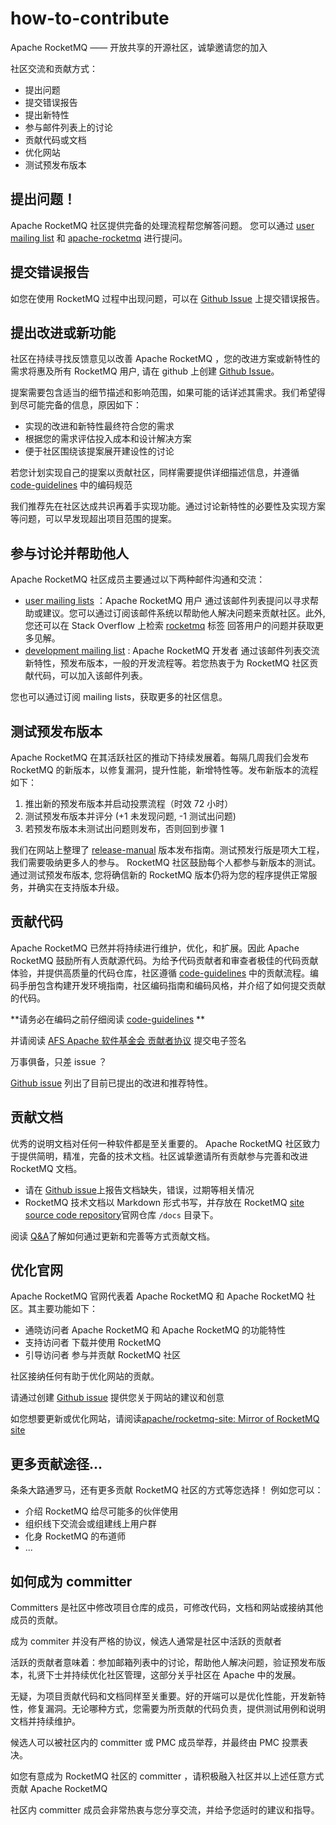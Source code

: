# how-to-contribute

Apache RocketMQ —— 开放共享的开源社区，诚挚邀请您的加入

社区交流和贡献方式：

- 提出问题
- 提交错误报告
- 提出新特性
- 参与邮件列表上的讨论
- 贡献代码或文档
- 优化网站
- 测试预发布版本


## 提出问题！

Apache RocketMQ 社区提供完备的处理流程帮您解答问题。 您可以通过 [user mailing list](https://rocketmq.apache.org/about/contact/) 和 [apache-rocketmq](https://stackoverflow.com/questions/tagged/rocketmq) 进行提问。

## 提交错误报告

如您在使用 RocketMQ 过程中出现问题，可以在 [Github Issue](https://github.com/apache/rocketmq/issues) 上提交错误报告。

## 提出改进或新功能

社区在持续寻找反馈意见以改善 Apache RocketMQ ，您的改进方案或新特性的需求将惠及所有 RocketMQ 用户, 请在 github 上创建 [Github Issue](https://github.com/apache/rocketmq/issues)。

提案需要包含适当的细节描述和影响范围，如果可能的话详述其需求。我们希望得到尽可能完备的信息，原因如下：

* 实现的改进和新特性最终符合您的需求
* 根据您的需求评估投入成本和设计解决方案
* 便于社区围绕该提案展开建设性的讨论

若您计划实现自己的提案以贡献社区，同样需要提供详细描述信息，并遵循 [code-guidelines](/docs/贡献指南/30code-guidelines) 中的编码规范

我们推荐先在社区达成共识再着手实现功能。通过讨论新特性的必要性及实现方案等问题，可以早发现超出项目范围的提案。

## 参与讨论并帮助他人

Apache RocketMQ 社区成员主要通过以下两种邮件沟通和交流：

*  [user mailing lists](mailto:users@rocketmq.apache.org) ：Apache RocketMQ 用户 通过该邮件列表提问以寻求帮助或建议。您可以通过订阅该邮件系统以帮助他人解决问题来贡献社区。此外, 您还可以在 Stack Overflow 上检索 [rocketmq](https://stackoverflow.com/questions/tagged/rocketmq) 标签 回答用户的问题并获取更多见解。
*  [development mailing list](mailto:dev@rocketmq.apache.org) : Apache RocketMQ 开发者 通过该邮件列表交流新特性，预发布版本，一般的开发流程等。若您热衷于为 RocketMQ 社区贡献代码，可以加入该邮件列表。


<!-- 您也可以通过订阅 [mailing lists](/about/contact)，获取更多的社区信息。 -->
您也可以通过订阅 mailing lists，获取更多的社区信息。

## 测试预发布版本

Apache RocketMQ 在其活跃社区的推动下持续发展着。每隔几周我们会发布 RocketMQ 的新版本，以修复漏洞，提升性能，新增特性等。发布新版本的流程如下：

1. 推出新的预发布版本并启动投票流程（时效 72 小时）
2. 测试预发布版本并评分 (+1 未发现问题, -1 测试出问题)
3. 若预发布版本未测试出问题则发布，否则回到步骤 1

我们在网站上整理了 [release-manual](/docs/贡献指南/32release-manual) 版本发布指南。测试预发行版是项大工程，我们需要吸纳更多人的参与。 RocketMQ 社区鼓励每个人都参与新版本的测试。通过测试预发布版本, 您将确信新的 RocketMQ 版本仍将为您的程序提供正常服务，并确实在支持版本升级。

## 贡献代码

Apache RocketMQ 已然并将持续进行维护，优化，和扩展。因此 Apache RocketMQ 鼓励所有人贡献源代码。为给予代码贡献者和审查者极佳的代码贡献体验，并提供高质量的代码仓库，社区遵循 [code-guidelines](/docs/贡献指南/30code-guidelines) 中的贡献流程。编码手册包含构建开发环境指南，社区编码指南和编码风格，并介绍了如何提交贡献的代码。


**请务必在编码之前仔细阅读 [code-guidelines](/docs/贡献指南/30code-guidelines) **

并请阅读 [AFS Apache 软件基金会 贡献者协议](https://www.apache.org/licenses/contributor-agreements.html) 提交电子签名

万事俱备，只差 issue ？

[Github issue](https://github.com/apache/rocketmq/issues) 列出了目前已提出的改进和推荐特性。

## 贡献文档

优秀的说明文档对任何一种软件都是至关重要的。 Apache RocketMQ 社区致力于提供简明，精准，完备的技术文档。社区诚挚邀请所有贡献参与完善和改进 RocketMQ 文档。

* 请在 [Github issue](https://github.com/apache/rocketmq/issues)上报告文档缺失，错误，过期等相关情况
* RocketMQ 技术文档以 Markdown 形式书写，并存放在 RocketMQ [site source code repository](https://github.com/apache/rocketmq-site/tree/new-official-website/)官网仓库 ```/docs``` 目录下。

阅读 [Q&A](https://github.com/apache/rocketmq-site/tree/new-official-website)了解如何通过更新和完善等方式贡献文档。

## 优化官网

Apache RocketMQ 官网代表着 Apache RocketMQ 和 Apache RocketMQ 社区。其主要功能如下：

* 通晓访问者 Apache RocketMQ 和 Apache RocketMQ 的功能特性
* 支持访问者 下载并使用 RocketMQ
* 引导访问者 参与并贡献 RocketMQ 社区

社区接纳任何有助于优化网站的贡献。

请通过创建 [Github issue](https://github.com/apache/rocketmq-site/issues) 提供您关于网站的建议和创意

如您想要更新或优化网站，请阅读[apache/rocketmq-site: Mirror of RocketMQ site](https://github.com/apache/rocketmq-site) 

## 更多贡献途径...

条条大路通罗马，还有更多贡献 RocketMQ 社区的方式等您选择！ 例如您可以：

* 介绍 RocketMQ 给尽可能多的伙伴使用
* 组织线下交流会或组建线上用户群
* 化身 RocketMQ 的布道师
* ...

## 如何成为 committer

Committers 是社区中修改项目仓库的成员，可修改代码，文档和网站或接纳其他成员的贡献。

成为 commiter 并没有严格的协议，候选人通常是社区中活跃的贡献者

活跃的贡献者意味着：参加邮箱列表中的讨论，帮助他人解决问题，验证预发布版本，礼贤下士并持续优化社区管理，这部分关乎社区在 Apache 中的发展。

无疑，为项目贡献代码和文档同样至关重要。好的开端可以是优化性能，开发新特性，修复漏洞。无论哪种方式，您需要为所贡献的代码负责，提供测试用例和说明文档并持续维护。

候选人可以被社区内的 committer 或 PMC 成员举荐，并最终由 PMC 投票表决。

如您有意成为 RocketMQ 社区的 committer ，请积极融入社区并以上述任意方式贡献 Apache RocketMQ  

社区内 committer 成员会非常热衷与您分享交流，并给予您适时的建议和指导。